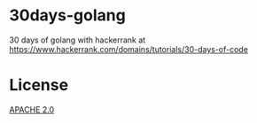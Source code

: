 # 30days-golang

 30 days of golang with hackerrank at https://www.hackerrank.com/domains/tutorials/30-days-of-code

# License

[APACHE 2.0](./License)
